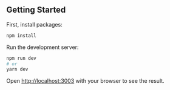 ## Getting Started

First, install packages:
```bash
npm install
```

Run the development server:

```bash
npm run dev
# or
yarn dev
```

Open [http://localhost:3003](http://localhost:3003) with your browser to see the result.